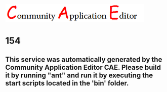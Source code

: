 ![CAE](https://github.com/PhilCAEOrg/CAE-Deployment-Temp/blob/master/microservice-154/img/logo.png)  

154
===================


This service was automatically generated by the Community Application Editor CAE. Please build it by running "ant" and run it by executing the start scripts located in the 'bin' folder.
---------------

